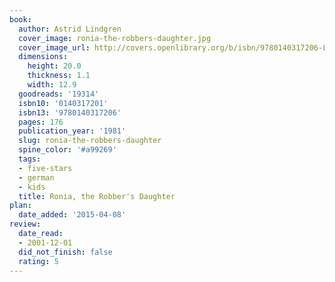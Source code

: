 ```yaml
---
book:
  author: Astrid Lindgren
  cover_image: ronia-the-robbers-daughter.jpg
  cover_image_url: http://covers.openlibrary.org/b/isbn/9780140317206-L.jpg
  dimensions:
    height: 20.0
    thickness: 1.1
    width: 12.9
  goodreads: '19314'
  isbn10: '0140317201'
  isbn13: '9780140317206'
  pages: 176
  publication_year: '1981'
  slug: ronia-the-robbers-daughter
  spine_color: '#a99269'
  tags:
  - five-stars
  - german
  - kids
  title: Ronia, the Robber's Daughter
plan:
  date_added: '2015-04-08'
review:
  date_read:
  - 2001-12-01
  did_not_finish: false
  rating: 5
---
```

